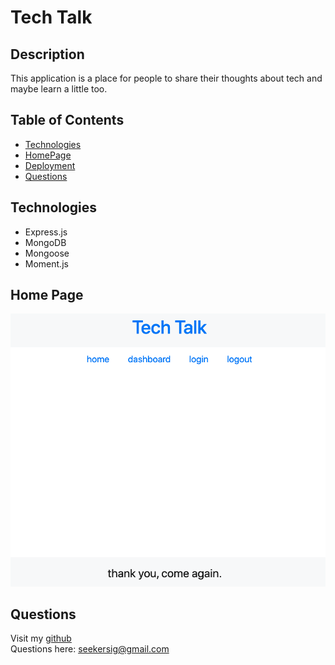 # Tech Talk

## Description
This application is a place for people to share their thoughts about tech and maybe learn a little too. 

## Table of Contents
* [Technologies](#technologies)
* [HomePage](#hpmepage)
* [Deployment](#deployment)
* [Questions](#questions)

## Technologies
* Express.js
* MongoDB
* Mongoose
* Moment.js

## Home Page

<img src="./tt_home.png">

## Questions
Visit my [github](https://github.com/sidoniag)<br>
Questions here: <seekersig@gmail.com>